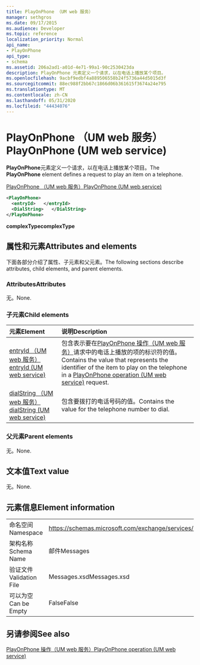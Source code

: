 ```yaml
---
title: PlayOnPhone （UM web 服务）
manager: sethgros
ms.date: 09/17/2015
ms.audience: Developer
ms.topic: reference
localization_priority: Normal
api_name:
- PlayOnPhone
api_type:
- schema
ms.assetid: 206a2ad1-a01d-4e71-99a1-90c2530423da
description: PlayOnPhone 元素定义一个请求，以在电话上播放某个项目。
ms.openlocfilehash: 9acbf9edbf4a889506558b24f5736a44d5015d3f
ms.sourcegitcommit: 88ec988f2bb67c1866d06b361615f3674a24e795
ms.translationtype: MT
ms.contentlocale: zh-CN
ms.lasthandoff: 05/31/2020
ms.locfileid: "44434076"
---
```

# <a name="playonphone-um-web-service"></a><span data-ttu-id="a0d50-103">PlayOnPhone （UM web 服务）</span><span class="sxs-lookup"><span data-stu-id="a0d50-103">PlayOnPhone (UM web service)</span></span>

<span data-ttu-id="a0d50-104">**PlayOnPhone**元素定义一个请求，以在电话上播放某个项目。</span><span class="sxs-lookup"><span data-stu-id="a0d50-104">The **PlayOnPhone** element defines a request to play an item on a telephone.</span></span> 
  
[<span data-ttu-id="a0d50-105">PlayOnPhone （UM web 服务）</span><span class="sxs-lookup"><span data-stu-id="a0d50-105">PlayOnPhone (UM web service)</span></span>](playonphone-um-web-service.md)
  
```xml
<PlayOnPhone>
  <entryId>   </entryId>
  <DialString>   </DialString>
</PlayOnPhone>
```

 <span data-ttu-id="a0d50-106">**complexType**</span><span class="sxs-lookup"><span data-stu-id="a0d50-106">**complexType**</span></span>
## <a name="attributes-and-elements"></a><span data-ttu-id="a0d50-107">属性和元素</span><span class="sxs-lookup"><span data-stu-id="a0d50-107">Attributes and elements</span></span>

<span data-ttu-id="a0d50-108">下面各部分介绍了属性、子元素和父元素。</span><span class="sxs-lookup"><span data-stu-id="a0d50-108">The following sections describe attributes, child elements, and parent elements.</span></span>
  
### <a name="attributes"></a><span data-ttu-id="a0d50-109">Attributes</span><span class="sxs-lookup"><span data-stu-id="a0d50-109">Attributes</span></span>

<span data-ttu-id="a0d50-110">无。</span><span class="sxs-lookup"><span data-stu-id="a0d50-110">None.</span></span>
  
### <a name="child-elements"></a><span data-ttu-id="a0d50-111">子元素</span><span class="sxs-lookup"><span data-stu-id="a0d50-111">Child elements</span></span>

|<span data-ttu-id="a0d50-112">**元素**</span><span class="sxs-lookup"><span data-stu-id="a0d50-112">**Element**</span></span>|<span data-ttu-id="a0d50-113">**说明**</span><span class="sxs-lookup"><span data-stu-id="a0d50-113">**Description**</span></span>|
|:-----|:-----|
|[<span data-ttu-id="a0d50-114">entryId （UM web 服务）</span><span class="sxs-lookup"><span data-stu-id="a0d50-114">entryId (UM web service)</span></span>](entryid-um-web-service.md) <br/> |<span data-ttu-id="a0d50-115">包含表示要在[PlayOnPhone 操作（UM web 服务）](playonphone-operation-um-web-service.md)请求中的电话上播放的项的标识符的值。</span><span class="sxs-lookup"><span data-stu-id="a0d50-115">Contains the value that represents the identifier of the item to play on the telephone in a [PlayOnPhone operation (UM web service)](playonphone-operation-um-web-service.md) request.</span></span>  <br/> |
|[<span data-ttu-id="a0d50-116">dialString （UM web 服务）</span><span class="sxs-lookup"><span data-stu-id="a0d50-116">dialString (UM web service)</span></span>](dialstring-um-web-service.md) <br/> |<span data-ttu-id="a0d50-117">包含要拨打的电话号码的值。</span><span class="sxs-lookup"><span data-stu-id="a0d50-117">Contains the value for the telephone number to dial.</span></span>  <br/> |
   
### <a name="parent-elements"></a><span data-ttu-id="a0d50-118">父元素</span><span class="sxs-lookup"><span data-stu-id="a0d50-118">Parent elements</span></span>

<span data-ttu-id="a0d50-119">无。</span><span class="sxs-lookup"><span data-stu-id="a0d50-119">None.</span></span>
  
## <a name="text-value"></a><span data-ttu-id="a0d50-120">文本值</span><span class="sxs-lookup"><span data-stu-id="a0d50-120">Text value</span></span>

<span data-ttu-id="a0d50-121">无。</span><span class="sxs-lookup"><span data-stu-id="a0d50-121">None.</span></span>
  
## <a name="element-information"></a><span data-ttu-id="a0d50-122">元素信息</span><span class="sxs-lookup"><span data-stu-id="a0d50-122">Element information</span></span>

|||
|:-----|:-----|
|<span data-ttu-id="a0d50-123">命名空间</span><span class="sxs-lookup"><span data-stu-id="a0d50-123">Namespace</span></span>  <br/> |https://schemas.microsoft.com/exchange/services/2006/messages  <br/> |
|<span data-ttu-id="a0d50-124">架构名称</span><span class="sxs-lookup"><span data-stu-id="a0d50-124">Schema Name</span></span>  <br/> |<span data-ttu-id="a0d50-125">邮件</span><span class="sxs-lookup"><span data-stu-id="a0d50-125">Messages</span></span>  <br/> |
|<span data-ttu-id="a0d50-126">验证文件</span><span class="sxs-lookup"><span data-stu-id="a0d50-126">Validation File</span></span>  <br/> |<span data-ttu-id="a0d50-127">Messages.xsd</span><span class="sxs-lookup"><span data-stu-id="a0d50-127">Messages.xsd</span></span>  <br/> |
|<span data-ttu-id="a0d50-128">可以为空</span><span class="sxs-lookup"><span data-stu-id="a0d50-128">Can be Empty</span></span>  <br/> |<span data-ttu-id="a0d50-129">False</span><span class="sxs-lookup"><span data-stu-id="a0d50-129">False</span></span>  <br/> |
   
## <a name="see-also"></a><span data-ttu-id="a0d50-130">另请参阅</span><span class="sxs-lookup"><span data-stu-id="a0d50-130">See also</span></span>



[<span data-ttu-id="a0d50-131">PlayOnPhone 操作（UM web 服务）</span><span class="sxs-lookup"><span data-stu-id="a0d50-131">PlayOnPhone operation (UM web service)</span></span>](playonphone-operation-um-web-service.md)

